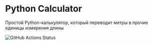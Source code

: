 # Python Calculator
Простой Python-калькулятор, который переводит метры в прочие единицы измерения длины

![GitHub Actions Status](https://github.com/SgyRow/StudyRepo/actions/workflows/main.yml/badge.svg)
